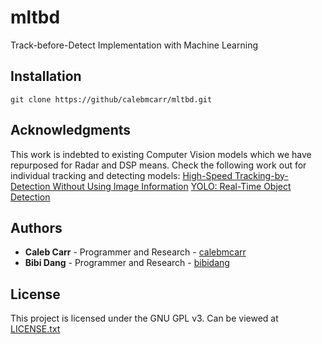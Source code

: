 # mltbd
Track-before-Detect Implementation with Machine Learning
## Installation
```
git clone https://github/calebmcarr/mltbd.git
```
## Acknowledgments
This work is indebted to existing Computer Vision models which we have repurposed for Radar and DSP means.  Check the following work out for individual tracking and detecting models:
[High-Speed Tracking-by-Detection Without Using Image Information](http://elvera.nue.tu-berlin.de/files/1517Bochinski2017.pdf)
[YOLO: Real-Time Object Detection](https://pjreddie.com/darknet/yolo/)
## Authors
* **Caleb Carr** - Programmer and Research - [calebmcarr](https://github.com/calebmcarr)
* **Bibi Dang** - Programmer and Research - [bibidang](https://github.com/bibidang)
## License
This project is licensed under the GNU GPL v3.  Can be viewed at [LICENSE.txt](LICENSE.txt)
